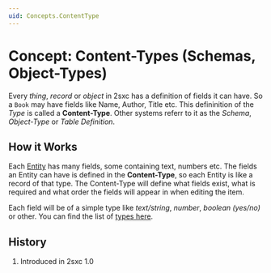 ```yaml
---
uid: Concepts.ContentType
---
```

# Concept: Content-Types (Schemas, Object-Types)

Every _thing_, _record_ or _object_ in 2sxc has a definition of fields it can have. So a `Book` may have fields like Name, Author, Title etc. This defininition of the _Type_ is called a **Content-Type**. Other systems referr to it as the _Schema_, _Object-Type_ or _Table Definition_. 

## How it Works

Each [Entity](xref:Concepts.Entities) has many fields, some containing text, numbers etc. The fields an Entity can have is defined in the **Content-Type**, so each Entity is like a record of that type. The Content-Type will define what fields exist, what is required and what order the fields will appear in when editing the item. 

Each field will be of a simple type like _text/string_, _number_, _boolean (yes/no)_ or other. You can find the list of [types here](xref:Specs.Data.Type.Overview).

## History

1. Introduced in 2sxc 1.0
